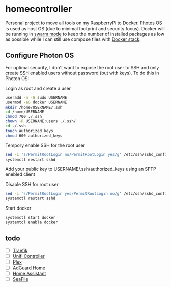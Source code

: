 # homecontroller
Personal project to move all tools on my RaspberryPi to Docker. [Photos OS](https://github.com/vmware/photon) is used as host OS (due to minimal footprint and security focus). Docker will be running in [swarm mode](https://docs.docker.com/engine/swarm/swarm-tutorial/) to keep the number of installed packages as low as possible while I can still use compose files with [Docker stack](https://docs.docker.com/engine/reference/commandline/stack/).

## Configure Photon OS
For optimal security, I don't want to expose the root user to SSH and only create SSH enabled users without password (but with keys). To do this in Photon OS:

Login as root and create a user
```bash
useradd -m -G sudo USERNAME
usermod -aG docker USERNAME
mkdir /home/USERNAME/.ssh
cd /home/USERNAME
chmod 700 ./.ssh
chown -R USERNAME:users ./.ssh/
cd ./.ssh
touch authorized_keys
chmod 600 authorized_keys
```

Tempory enable SSH for the root user
```bash
sed -i 's/PermitRootLogin no/PermitRootLogin yes/g' /etc/ssh/sshd_config
systemctl restart sshd
```

Add your public key to USERNAME/.ssh/authorized_keys using an SFTP enebled client

Disable SSH for root user
```bash
sed -i 's/PermitRootLogin yes/PermitRootLogin no/g' /etc/ssh/sshd_config
systemctl restart sshd
```

Start docker
```bash
systemctl start docker
systemtcl enable docker
```

## todo
- [ ] [Traefik](https://hub.docker.com/_/traefik/)
- [ ] [Unifi Controller](https://github.com/linuxserver/docker-unifi-controller)
- [ ] [Plex](https://github.com/linuxserver/docker-plex)
- [ ] [AdGuard Home](https://github.com/AdguardTeam/AdGuardHome/wiki/Docker)
- [ ] [Home Assistant](https://www.home-assistant.io/docs/installation/docker/)
- [ ] [SeaFile](https://download.seafile.com/published/seafile-manual/docker/deploy%20seafile%20with%20docker.md)